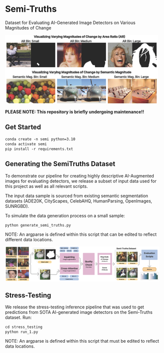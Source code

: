 # Semi-Truths
Dataset for Evaluating AI-Generated Image Detectors on Various Magnitudes of Change

<img width="500px" src="./figures/mag_of_change_head_fig.png" alt="Different measures of magnitudes of change presented in SemiTruths: Area Ratio and Semantic Change" />

**PLEASE NOTE: This repository is briefly undergoing maintenance!!**

## Get Started

```
conda create -n semi python=3.10
conda activate semi
pip install -r requirements.txt
```

## Generating the SemiTruths Dataset

To demonstrate our pipeline for creating highly descriptive AI-Augmented images for evaluating detectors, we release a subset of input data used for this project as well as all relevant scripts.

The input data sample is sourced from existing semantic segmentation datasets (ADE20K, CityScapes, CelebAHQ, HumanParsing, OpenImages, SUNRGBD).

To simulate the data generation process on a small sample:
```
python generate_semi_truths.py 
```
NOTE: An argparse is defined within this script that can be edited to reflect different data locations.

<img width="800px" src="./figures/final_full_pipeline.png" alt="Diagram of the SemiTruths image augmentation process." />


## Stress-Testing

We release the stress-testing inference pipeline that was used to get predictions from SOTA AI-generated image detectors on the Semi-Truths dataset. Run:

```
cd stress_testing
python run_1.py
```
NOTE: An argparse is defined within this script that must be edited to reflect data locations.

